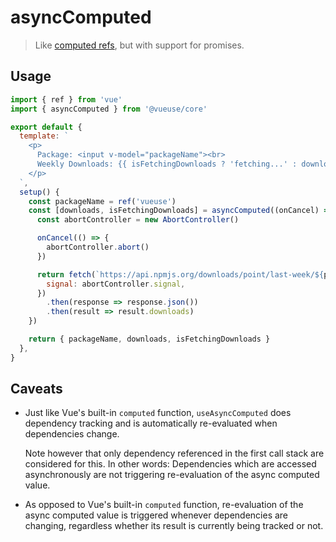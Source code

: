 # asyncComputed

> Like [computed refs](https://composition-api.vuejs.org/api.html#computed), but with support for promises.

## Usage

```js
import { ref } from 'vue'
import { asyncComputed } from '@vueuse/core'

export default {
  template: `
    <p>
      Package: <input v-model="packageName"><br>
      Weekly Downloads: {{ isFetchingDownloads ? 'fetching...' : downloads }}
    </p>
  `,
  setup() {
    const packageName = ref('vueuse')
    const [downloads, isFetchingDownloads] = asyncComputed((onCancel) => {
      const abortController = new AbortController()

      onCancel(() => {
        abortController.abort()
      })

      return fetch(`https://api.npmjs.org/downloads/point/last-week/${packageName.value}`, {
        signal: abortController.signal,
      })
        .then(response => response.json())
        .then(result => result.downloads)
    })

    return { packageName, downloads, isFetchingDownloads }
  },
}
```

## Caveats

- Just like Vue's built-in `computed` function, `useAsyncComputed` does dependency tracking and is automatically re-evaluated when dependencies change.

  Note however that only dependency referenced in the first call stack are considered for this. In other words: Dependencies which are accessed asynchronously are not triggering re-evaluation of the async computed value.
- As opposed to Vue's built-in `computed` function, re-evaluation of the async computed value is triggered whenever dependencies are changing, regardless whether its result is currently being tracked or not.

